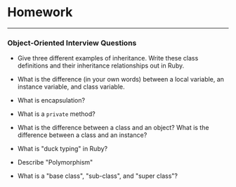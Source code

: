 # Homework
---

### Object-Oriented Interview Questions

- Give three different examples of inheritance. Write these class definitions 
and their inheritance relationships out in Ruby.



- What is the difference (in your own words) between a local variable, an 
instance variable, and class variable.


- What is encapsulation?



- What is a `private` method?



- What is the difference between a class and an object? What is the difference 
between a class and an instance?


- What is "duck typing" in Ruby?


- Describe "Polymorphism"


- What is a "base class", "sub-class", and "super class"?
